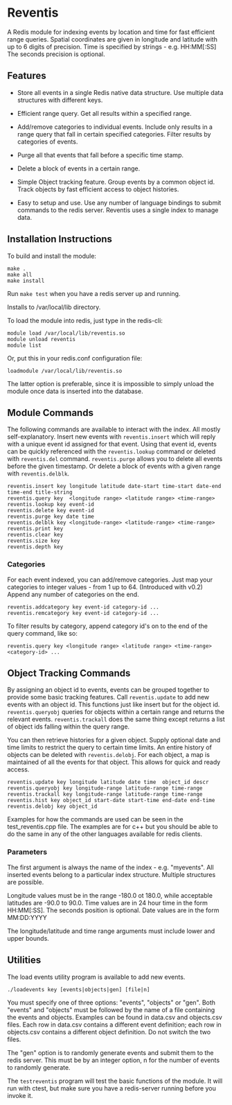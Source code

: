 # Reventis

A Redis module for indexing events by location and time for fast efficient
range queries.  Spatial coordinates are given in longitude and latitude with
up to 6 digits of precision. Time is specified by strings - e.g. HH:MM[:SS]
The seconds precision is optional.

## Features

* Store all events in a single Redis native data structure. Use multiple
  data structures with different keys.  

* Efficient range query.  Get all results within a specified range.

* Add/remove categories to individual events.  Include only results
  in a range query that fall in certain specified categories.  Filter
  results by categories of events.

* Purge all that events that fall before a specific time stamp.

* Delete a block of events in a certain range.

* Simple Object tracking feature. Group events by a common object id.
  Track objects by fast efficient access to object histories.  

* Easy to setup and use.  Use any number of language bindings to submit
  commands to the redis server.  Reventis uses a single index to manage
  data.  

## Installation Instructions

To build and install the module:   

```
make .
make all
make install
```

Run `make test` when you have a redis server up and running.  

Installs to /var/local/lib directory.

To load the module into redis, just type in the redis-cli:

```
module load /var/local/lib/reventis.so
module unload reventis
module list

```

Or, put this in your redis.conf configuration file:

```
loadmodule /var/local/lib/reventis.so
```

The latter option is preferable, since it is impossible to simply unload
the module once data is inserted into the database. 


## Module Commands

The following commands are available to interact with the index.  All mostly self-explanatory.
Insert new events with `reventis.insert`  which will reply with a unique event id assigned
for that event.  Using that event id, events can be quickly referenced with the `reventis.lookup`
command or deleted with `reventis.del` command.  `reventis.purge` allows you to delete all events
before the given timestamp.  Or delete a block of events with a given range with `reventis.delblk`.  

```
reventis.insert key longitude latitude date-start time-start date-end time-end title-string
reventis.query key  <longitude range> <latitude range> <time-range>
reventis.lookup key event-id
reventis.delete key event-id
reventis.purge key date time
reventis.delblk key <longitude-range> <latitude-range> <time-range>
reventis.print key
reventis.clear key
reventis.size key
reventis.depth key
```

### Categories

For each event indexed, you can add/remove categories.  Just map your
categories to integer values - from 1 up to 64. (Introduced with v0.2)
Append any number of categories on the end. 

```
reventis.addcategory key event-id category-id ... 
reventis.remcategory key event-id category-id ... 
```

To filter results by category, append category id's on to the end of the query command,
like so:

```
reventis.query key <longitude range> <latitude range> <time-range> <category-id> ...
```

## Object Tracking Commands

By assigning an object id to events, events can be grouped together to provide some basic tracking
features. Call `reventis.update` to add new events with an object id.  This functions just like
insert but for the object id.  `reventis.queryobj` queries for objects within a certain
range and returns the relevant events.  `reventis.trackall` does the same thing except
returns a list of object ids falling within the query range.    

You can then retrieve histories for a given object.  Supply optional date and time limits to
restrict the query to certain time limits.  An entire history of objects can be deleted with
`reventis.delobj`.  For each object, a map is maintained of all the events for that object. This
allows for quick and ready access.  

```
reventis.update key longitude latitude date time  object_id descr
reventis.queryobj key longitude-range latitude-range time-range
reventis.trackall key longitude-range latitude-range time-range
reventis.hist key object_id start-date start-time end-date end-time
reventis.delobj key object_id
```

Examples for how the commands are used can be seen in the test_reventis.cpp file.  The examples are for
c++ but you should be able to do the same in any of the other languages available for redis clients.

### Parameters

The first argument is always the name of the index - e.g. "myevents".  All inserted events belong to
a particular index structure. Multiple structures are possible.

Longitude values must be in the range -180.0 ot 180.0, while acceptable latitudes are -90.0 to 90.0.
Time values are in 24 hour time in the form HH:MM[:SS]. The seconds position is optional. 
Date values are in the form MM:DD:YYYY

The longitude/latitude and time range arguments must include lower and upper bounds.

## Utilities

The load events utility program is available to add new events.  


```
./loadevents key [events|objects|gen] [file|n] 

```

You must specify one of three options: "events", "objects" or "gen".  Both "events" and "objects"
must be followed by the name of a file containing the events and objects.  Examples can be found in
data.csv and objects.csv files.  Each row in data.csv contains a different event definition; each row
in objects.csv contains a different object definition.  Do not switch the two files.

The "gen" option is to randomly generate events and submit them to the redis server.  This must be
by an integer option, n for the number of events to randomly generate. 

The `testreventis` program will test the basic functions of the module. It will run with
ctest, but make sure you have a redis-server running before you invoke it.  


